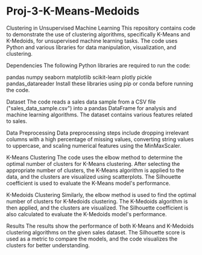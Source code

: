 # Proj-3-K-Means-Medoids

Clustering in Unsupervised Machine Learning
This repository contains code to demonstrate the use of clustering algorithms, specifically K-Means and K-Medoids, for unsupervised machine learning tasks. The code uses Python and various libraries for data manipulation, visualization, and clustering.

Dependencies
The following Python libraries are required to run the code:

pandas
numpy
seaborn
matplotlib
scikit-learn
plotly
pickle
pandas_datareader
Install these libraries using pip or conda before running the code.

Dataset
The code reads a sales data sample from a CSV file ("sales_data_sample.csv") into a pandas DataFrame for analysis and machine learning algorithms. The dataset contains various features related to sales.

Data Preprocessing
Data preprocessing steps include dropping irrelevant columns with a high percentage of missing values, converting string values to uppercase, and scaling numerical features using the MinMaxScaler.

K-Means Clustering
The code uses the elbow method to determine the optimal number of clusters for K-Means clustering. After selecting the appropriate number of clusters, the K-Means algorithm is applied to the data, and the clusters are visualized using scatterplots. The Silhouette coefficient is used to evaluate the K-Means model's performance.

K-Medoids Clustering
Similarly, the elbow method is used to find the optimal number of clusters for K-Medoids clustering. The K-Medoids algorithm is then applied, and the clusters are visualized. The Silhouette coefficient is also calculated to evaluate the K-Medoids model's performance.

Results
The results show the performance of both K-Means and K-Medoids clustering algorithms on the given sales dataset. The Silhouette score is used as a metric to compare the models, and the code visualizes the clusters for better understanding.
